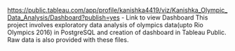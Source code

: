 https://public.tableau.com/app/profile/kanishka4419/viz/Kanishka_Olympic_Data_Analysis/Dashboard?publish=yes - Link to view Dashboard
This project involves exploratory data analysis of olympics data(upto Rio Olympics 2016) in PostgreSQL and creation of dashboard in Tableau Public.
Raw data is also provided with these files.
